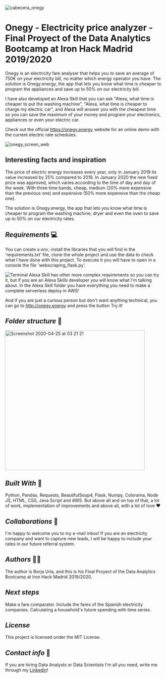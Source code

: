 ![cabecera_onegy](https://user-images.githubusercontent.com/45542785/80267652-71c85600-86a2-11ea-959b-4d780a832aa6.jpg)

# Onegy - Electricity price analyzer - Final Proyect of the Data Analytics Bootcamp at Iron Hack Madrid 2019/2020

Onegy is an electricity fare analyser that helps you to save an average of 750€ on your electricity bill, no matter which energy operator you have. 
The solution is Onegy.energy, the app that lets you know what time is cheaper to program the appliances and save up to 50% on our electricity bill. 

I have also developed an Alexa Skill that you can ask "Alexa, what time is cheaper to put the washing machine", "Alexa, what time is cheaper to charge my electric car", and Alexa will answer you with the cheapest time so you can save the maximum of your money and program your electronics, appliances or even your electric car.

Check out the official https://onegy.energy website for an online demo with the current electric rate schedules.

![onegy_screen_web](https://user-images.githubusercontent.com/45542785/80265196-104eba00-8697-11ea-89b9-d8748c0d6658.gif)

## Interesting facts and inspiration 
The price of electric energy increases every year, only in January 2019 its value increased by 25% compared to 2018. In January 2020 the new fixed price was approved, which varies according to the time of day and day of the week. With three time bands, cheap, medium (20% more expensive than the previous one) and expensive (50% more expensive than the cheap one).

The solution is Onegy.energy, the app that lets you know what time is cheaper to program the washing machine, dryer and even the oven to save up to 50% on our electricity rates.

## _Requirements_ 💻

You can create a _env_, install the libraries that you will find in the 'requirements.txt' file, clone the whole project and use the data to check what I have done with this project. To execute it you will have to open in a console the file 'webscraping_flask.py'.

![Terminal](https://user-images.githubusercontent.com/45542785/80265632-7ab42a00-8698-11ea-9287-33d4056656cb.gif)
Alexa Skill has other more complex requirements so you can try it, but if you are an Alexa Skills developer you will know what I'm talking about. In the Alexa Skill folder you have everything you need to make a complete serverless deploy in AWS!

And if you are just a curious person but don't want anything technical, you can go to http://onegy.energy and press the button Try it!

## _Folder structure_ 📁 
<img width="450" alt="Screenshot 2020-04-25 at 03 21 21" src="https://user-images.githubusercontent.com/45542785/80267918-dc2dc600-86a3-11ea-995f-0adbd59a1fed.png">
        
## _Built With_ 🚀

Python, Pandas, Requests, BeautifulSoup4, Flask, Numpy, Colorama, Node JS, HTML, CSS, Java Script and AWS. But above all and on top of that, a lot of work, implementation of improvements and above all, with a lot of love ❤

## _Collaborations_ 🤝 

I'm happy to welcome you to my e-mail inbox! If you are an electricity company and want to capture new leads, I will be happy to include your rates in our future referral system.
   
## _Authors_ 👨🏻‍

The author is Borja Uría, and this is his Final Proyect of the Data Analytics Bootcamp at Iron Hack Madrid 2019/2020.

## _Next steps_

Make a fare comparator.
Include the fares of the Spanish electricity companies.
Calculating a household's future spending with time series.

## _License_

This project is licensed under the MIT License.

## _Contact info_ 💌
If you are hiring Data Analysts or Data Scientists
I'm all you need, write me through my [Linkedin](https://www.linkedin.com/in/borjauria/)!
